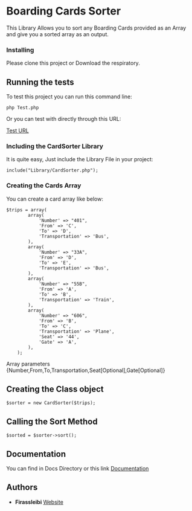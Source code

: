 # Boarding Cards Sorter

This Library Allows you to sort any Boarding Cards provided as an Array and give you a sorted array as an output.


### Installing

Please clone this project or Download the respiratory.

## Running the tests

To test this project you can run this command line:

```
php Test.php
```

Or you can test with directly through this URL:

[Test URL](http://firassleibi.com/CardSorter/test.php)

### Including the CardSorter Library

It is quite easy, Just include the Library File in your project:

```
include("Library/CardSorter.php");
```

### Creating the Cards Array

You can create a card array like below:

```
$trips = array(
        array(
            'Number' => "401",
            'From' => 'C',
            'To' => 'D',
            'Transportation' => 'Bus',
        ),
        array(
            'Number' => "33A",
            'From' => 'D',
            'To' => 'E',
            'Transportation' => 'Bus',
        ),
        array(
            'Number' => "55B",
            'From' => 'A',
            'To' => 'B',
            'Transportation' => 'Train',
        ),
        array(
            'Number' => "606",
            'From' => 'B',
            'To' => 'C',
            'Transportation' => 'Plane',
            'Seat' => '44',
            'Gate' => 'A',
        ),
    );
```

Array parameters {Number,From,To,Transportation,Seat[Optional],Gate[Optional]}


## Creating the Class object

```
$sorter = new CardSorter($trips);
```

## Calling the Sort Method

```
$sorted = $sorter->sort();
```

## Documentation

You can find in Docs Directory or this link [Documentation](http://firassleibi.com/CardSorter/docs)

## Authors

* **Firassleibi** [Website](http://firassleibi.com)
